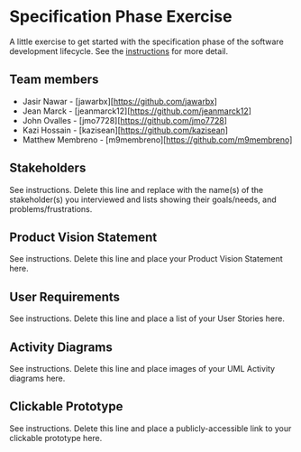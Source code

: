 # Specification Phase Exercise

A little exercise to get started with the specification phase of the software development lifecycle. See the [instructions](instructions.md) for more detail.

## Team members
- Jasir Nawar - [jawarbx][https://github.com/jawarbx]
- Jean Marck - [jeanmarck12][https://github.com/jeanmarck12]
- John Ovalles - [jmo7728][https://github.com/jmo7728]
- Kazi Hossain - [kazisean][https://github.com/kazisean]
- Matthew Membreno - [m9membreno][https://github.com/m9membreno]

## Stakeholders

See instructions. Delete this line and replace with the name(s) of the stakeholder(s) you interviewed and lists showing their goals/needs, and problems/frustrations.

## Product Vision Statement

See instructions. Delete this line and place your Product Vision Statement here.

## User Requirements

See instructions. Delete this line and place a list of your User Stories here.

## Activity Diagrams

See instructions. Delete this line and place images of your UML Activity diagrams here.

## Clickable Prototype

See instructions. Delete this line and place a publicly-accessible link to your clickable prototype here.
